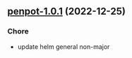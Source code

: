

## [penpot-1.0.1](https://github.com/truecharts/charts/compare/penpot-1.0.0...penpot-1.0.1) (2022-12-25)

### Chore

- update helm general non-major
  
  